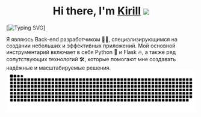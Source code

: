 <h1 align="center">Hi there, I'm <a href="https://t.me/lolipof" target="_blank">Kirill</a> 
<img src="https://github.com/blackcater/blackcater/raw/main/images/Hi.gif" height="32"/></h1>

[![Typing SVG](https://readme-typing-svg.herokuapp.com?color=%2336BCF7&lines=Junior+back-end+developer)]

Я являюсь Back-end разработчиком 🧑‍💻, специализирующимся на создании небольших и эффективных приложений. Мой основной инструментарий включает в себя Python 🐍 и Flask 🔥, а также ряд сопутствующих технологий 🛠️, которые помогают мне создавать надёжные и масштабируемые решения.
<picture>
  <source
    media="(prefers-color-scheme: dark)"
    srcset="https://raw.githubusercontent.com/platane/snk/output/github-contribution-grid-snake-dark.svg"
  />
  <source
    media="(prefers-color-scheme: light)"
    srcset="https://raw.githubusercontent.com/platane/snk/output/github-contribution-grid-snake.svg"
  />
  <img
    alt="github contribution grid snake animation"
    src="https://raw.githubusercontent.com/platane/snk/output/github-contribution-grid-snake.svg"
  />
</picture>
